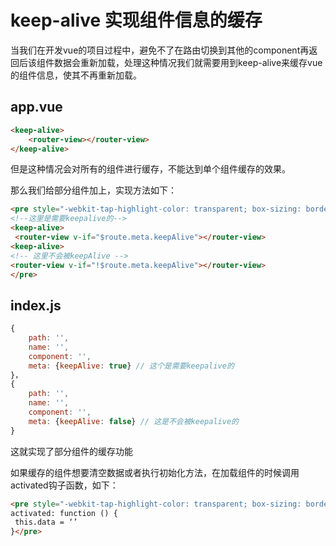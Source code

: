 # keep-alive 实现组件信息的缓存



<!--more-->

当我们在开发vue的项目过程中，避免不了在路由切换到其他的component再返回后该组件数据会重新加载，处理这种情况我们就需要用到keep-alive来缓存vue的组件信息，使其不再重新加载。

## app.vue
```html
<keep-alive>
    <router-view></router-view>
</keep-alive>
```

但是这种情况会对所有的组件进行缓存，不能达到单个组件缓存的效果。

那么我们给部分组件加上，实现方法如下：

```html
<pre style="-webkit-tap-highlight-color: transparent; box-sizing: border-box; font-family: Consolas, Menlo, Courier, monospace; font-size: 16px; white-space: pre-wrap; position: relative; line-height: 1.5; color: rgb(153, 153, 153); margin: 1em 0px; padding: 12px 10px; background: rgb(244, 245, 246); border: 1px solid rgb(232, 232, 232);">
<!--这里是需要keepalive的-->
<keep-alive>
 <router-view v-if="$route.meta.keepAlive"></router-view>
<keep-alive>
<!-- 这里不会被keepAlive -->
<router-view v-if="!$route.meta.keepAlive"></router-view>
</pre>
```

## index.js
```javascript
{
    path: '',
    name: '',
    component: '',
    meta: {keepAlive: true} // 这个是需要keepalive的
}，
{
    path: '',
    name: '',
    component: '',
    meta: {keepAlive: false} // 这是不会被keepalive的
}
```

这就实现了部分组件的缓存功能

如果缓存的组件想要清空数据或者执行初始化方法，在加载组件的时候调用activated钩子函数，如下：

```html
<pre style="-webkit-tap-highlight-color: transparent; box-sizing: border-box; font-family: Consolas, Menlo, Courier, monospace; font-size: 16px; white-space: pre-wrap; position: relative; line-height: 1.5; color: rgb(153, 153, 153); margin: 1em 0px; padding: 12px 10px; background: rgb(244, 245, 246); border: 1px solid rgb(232, 232, 232);">
activated: function () {
 this.data = ‘’
}</pre>
```
